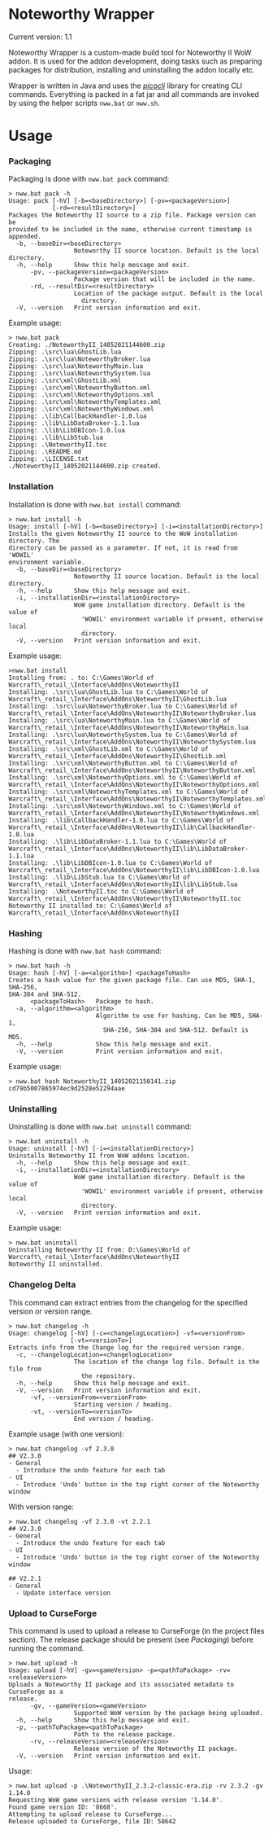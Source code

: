 # Noteworthy Wrapper

Current version: 1.1

Noteworthy Wrapper is a custom-made build tool for Noteworthy II WoW addon. It is used for the addon development, doing
tasks such as preparing packages for distribution, installing and uninstalling the addon locally etc.

Wrapper is written in Java and uses the _[picocli](https://picocli.info/)_ library for creating CLI commands. Everything
is packed in a fat jar and all commands are invoked by using the helper scripts `nww.bat` or `nww.sh`.

# Usage

### Packaging

Packaging is done with `nww.bat pack` command:

```shell
> nww.bat pack -h
Usage: pack [-hV] [-b=<baseDirectory>] [-pv=<packageVersion>]
            [-rd=<resultDirectory>]
Packages the Noteworthy II source to a zip file. Package version can be
provided to be included in the name, otherwise current timestamp is appended.
  -b, --baseDir=<baseDirectory>
                  Noteworthy II source location. Default is the local directory.
  -h, --help      Show this help message and exit.
      -pv, --packageVersion=<packageVersion>
                  Package version that will be included in the name.
      -rd, --resultDir=<resultDirectory>
                  Location of the package output. Default is the local
                    directory.
  -V, --version   Print version information and exit.
```

Example usage:

```shell
> nww.bat pack
Creating: ./NoteworthyII_14052021144600.zip
Zipping: .\src\lua\GhostLib.lua
Zipping: .\src\lua\NoteworthyBroker.lua
Zipping: .\src\lua\NoteworthyMain.lua
Zipping: .\src\lua\NoteworthySystem.lua
Zipping: .\src\xml\GhostLib.xml
Zipping: .\src\xml\NoteworthyButton.xml
Zipping: .\src\xml\NoteworthyOptions.xml
Zipping: .\src\xml\NoteworthyTemplates.xml
Zipping: .\src\xml\NoteworthyWindows.xml
Zipping: .\lib\CallbackHandler-1.0.lua
Zipping: .\lib\LibDataBroker-1.1.lua
Zipping: .\lib\LibDBIcon-1.0.lua
Zipping: .\lib\LibStub.lua
Zipping: .\NoteworthyII.toc
Zipping: .\README.md
Zipping: .\LICENSE.txt
./NoteworthyII_14052021144600.zip created.
```

### Installation

Installation is done with `nww.bat install` command:

```shell
> nww.bat install -h
Usage: install [-hV] [-b=<baseDirectory>] [-i=<installationDirectory>]
Installs the given Noteworthy II source to the WoW installation directory. The
directory can be passed as a parameter. If not, it is read from 'WOWIL'
environment variable.
  -b, --baseDir=<baseDirectory>
                  Noteworthy II source location. Default is the local directory.
  -h, --help      Show this help message and exit.
  -i, --installationDir=<installationDirectory>
                  WoW game installation directory. Default is the value of
                    'WOWIL' environment variable if present, otherwise local
                    directory.
  -V, --version   Print version information and exit.
```

Example usage:

```shell
>nww.bat install
Installing from: . to: C:\Games\World of Warcraft\_retail_\Interface\AddOns\NoteworthyII
Installing: .\src\lua\GhostLib.lua to C:\Games\World of Warcraft\_retail_\Interface\AddOns\NoteworthyII\GhostLib.lua
Installing: .\src\lua\NoteworthyBroker.lua to C:\Games\World of Warcraft\_retail_\Interface\AddOns\NoteworthyII\NoteworthyBroker.lua
Installing: .\src\lua\NoteworthyMain.lua to C:\Games\World of Warcraft\_retail_\Interface\AddOns\NoteworthyII\NoteworthyMain.lua
Installing: .\src\lua\NoteworthySystem.lua to C:\Games\World of Warcraft\_retail_\Interface\AddOns\NoteworthyII\NoteworthySystem.lua
Installing: .\src\xml\GhostLib.xml to C:\Games\World of Warcraft\_retail_\Interface\AddOns\NoteworthyII\GhostLib.xml
Installing: .\src\xml\NoteworthyButton.xml to C:\Games\World of Warcraft\_retail_\Interface\AddOns\NoteworthyII\NoteworthyButton.xml
Installing: .\src\xml\NoteworthyOptions.xml to C:\Games\World of Warcraft\_retail_\Interface\AddOns\NoteworthyII\NoteworthyOptions.xml
Installing: .\src\xml\NoteworthyTemplates.xml to C:\Games\World of Warcraft\_retail_\Interface\AddOns\NoteworthyII\NoteworthyTemplates.xml
Installing: .\src\xml\NoteworthyWindows.xml to C:\Games\World of Warcraft\_retail_\Interface\AddOns\NoteworthyII\NoteworthyWindows.xml
Installing: .\lib\CallbackHandler-1.0.lua to C:\Games\World of Warcraft\_retail_\Interface\AddOns\NoteworthyII\lib\CallbackHandler-1.0.lua
Installing: .\lib\LibDataBroker-1.1.lua to C:\Games\World of Warcraft\_retail_\Interface\AddOns\NoteworthyII\lib\LibDataBroker-1.1.lua
Installing: .\lib\LibDBIcon-1.0.lua to C:\Games\World of Warcraft\_retail_\Interface\AddOns\NoteworthyII\lib\LibDBIcon-1.0.lua
Installing: .\lib\LibStub.lua to C:\Games\World of Warcraft\_retail_\Interface\AddOns\NoteworthyII\lib\LibStub.lua
Installing: .\NoteworthyII.toc to C:\Games\World of Warcraft\_retail_\Interface\AddOns\NoteworthyII\NoteworthyII.toc
Noteworthy II installed to: C:\Games\World of Warcraft\_retail_\Interface\AddOns\NoteworthyII
```

### Hashing

Hashing is done with `nww.bat hash` command:

```shell
> nww.bat hash -h
Usage: hash [-hV] [-a=<algorithm>] <packageToHash>
Creates a hash value for the given package file. Can use MD5, SHA-1, SHA-256,
SHA-384 and SHA-512.
      <packageToHash>   Package to hash.
  -a, --algorithm=<algorithm>
                        Algorithm to use for hashing. Can be MD5, SHA-1,
                          SHA-256, SHA-384 and SHA-512. Default is MD5.
  -h, --help            Show this help message and exit.
  -V, --version         Print version information and exit.
```

Example usage:

```shell
> nww.bat hash NoteworthyII_14052021150141.zip
cd79b5007865974ec9d2528e52294aae
```

### Uninstalling

Uninstalling is done with `nww.bat uninstall` command:

```shell
> nww.bat uninstall -h
Usage: uninstall [-hV] [-i=<installationDirectory>]
Uninstalls Noteworthy II from WoW addons location.
  -h, --help      Show this help message and exit.
  -i, --installationDir=<installationDirectory>
                  WoW game installation directory. Default is the value of
                    'WOWIL' environment variable if present, otherwise local
                    directory.
  -V, --version   Print version information and exit.
```

Example usage:

```shell
> nww.bat uninstall
Uninstalling Noteworthy II from: D:\Games\World of Warcraft\_retail_\Interface\AddOns\NoteworthyII
Noteworthy II uninstalled.
```

### Changelog Delta

This command can extract entries from the changelog for the specified version
or version range.  

```shell
> nww.bat changelog -h
Usage: changelog [-hV] [-c=<changelogLocation>] -vf=<versionFrom>
                 [-vt=<versionTo>]
Extracts info from the Change log for the required version range.
  -c, --changelogLocation=<changelogLocation>
                  The location of the change log file. Default is the file from
                    the repository.
  -h, --help      Show this help message and exit.
  -V, --version   Print version information and exit.
      -vf, --versionFrom=<versionFrom>
                  Starting version / heading.
      -vt, --versionTo=<versionTo>
                  End version / heading.
```

Example usage (with one version):

```shell
> nww.bat changelog -vf 2.3.0
## V2.3.0
- General
  - Introduce the undo feature for each tab
- UI
  - Introduce 'Undo' button in the top right corner of the Noteworthy window
```

With version range:

```shell
> nww.bat changelog -vf 2.3.0 -vt 2.2.1
## V2.3.0
- General
  - Introduce the undo feature for each tab
- UI
  - Introduce 'Undo' button in the top right corner of the Noteworthy window

## V2.2.1
- General
  - Update interface version
```

### Upload to CurseForge

This command is used to upload a release to CurseForge (in the project files section).
The release package should be present (see _Packaging_) before running the command.

```shell
> nww.bat upload -h
Usage: upload [-hV] -gv=<gameVersion> -p=<pathToPackage> -rv=<releaseVersion> 
Uploads a Noteworthy II package and its associated metadata to CurseForge as a
release.
      -gv, --gameVersion=<gameVersion>
                  Supported WoW version by the package being uploaded.        
  -h, --help      Show this help message and exit.
  -p, --pathToPackage=<pathToPackage>
                  Path to the release package.
      -rv, --releaseVersion=<releaseVersion>
                  Release version of the Noteworthy II package.
  -V, --version   Print version information and exit. 
```

Usage:

```shell
> nww.bat upload -p .\NoteworthyII_2.3.2-classic-era.zip -rv 2.3.2 -gv 1.14.0
Requesting WoW game versions with release version '1.14.0'.
Found game version ID: '8668'.
Attempting to upload release to CurseForge... 
Release uploaded to CurseForge, file ID: 58642
```
